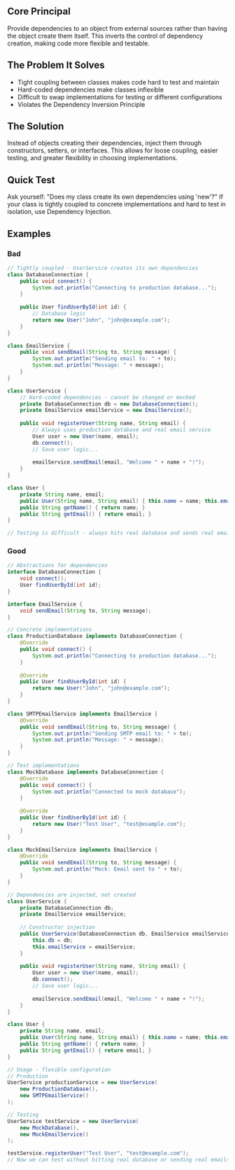## Core Principal

Provide dependencies to an object from external sources rather than having the object create them itself. This inverts the control of dependency creation, making code more flexible and testable.

## The Problem It Solves

- Tight coupling between classes makes code hard to test and maintain
- Hard-coded dependencies make classes inflexible
- Difficult to swap implementations for testing or different configurations
- Violates the Dependency Inversion Principle

## The Solution

Instead of objects creating their dependencies, inject them through constructors, setters, or interfaces. This allows for loose coupling, easier testing, and greater flexibility in choosing implementations.

## Quick Test

Ask yourself: "Does my class create its own dependencies using 'new'?" If your class is tightly coupled to concrete implementations and hard to test in isolation, use Dependency Injection.

## Examples

### Bad

```java
// Tightly coupled - UserService creates its own dependencies
class DatabaseConnection {
    public void connect() {
        System.out.println("Connecting to production database...");
    }
    
    public User findUserById(int id) {
        // Database logic
        return new User("John", "john@example.com");
    }
}

class EmailService {
    public void sendEmail(String to, String message) {
        System.out.println("Sending email to: " + to);
        System.out.println("Message: " + message);
    }
}

class UserService {
    // Hard-coded dependencies - cannot be changed or mocked
    private DatabaseConnection db = new DatabaseConnection();
    private EmailService emailService = new EmailService();
    
    public void registerUser(String name, String email) {
        // Always uses production database and real email service
        User user = new User(name, email);
        db.connect();
        // Save user logic...
        
        emailService.sendEmail(email, "Welcome " + name + "!");
    }
}

class User {
    private String name, email;
    public User(String name, String email) { this.name = name; this.email = email; }
    public String getName() { return name; }
    public String getEmail() { return email; }
}

// Testing is difficult - always hits real database and sends real emails!
```

### Good

```java
// Abstractions for dependencies
interface DatabaseConnection {
    void connect();
    User findUserById(int id);
}

interface EmailService {
    void sendEmail(String to, String message);
}

// Concrete implementations
class ProductionDatabase implements DatabaseConnection {
    @Override
    public void connect() {
        System.out.println("Connecting to production database...");
    }
    
    @Override
    public User findUserById(int id) {
        return new User("John", "john@example.com");
    }
}

class SMTPEmailService implements EmailService {
    @Override
    public void sendEmail(String to, String message) {
        System.out.println("Sending SMTP email to: " + to);
        System.out.println("Message: " + message);
    }
}

// Test implementations
class MockDatabase implements DatabaseConnection {
    @Override
    public void connect() {
        System.out.println("Connected to mock database");
    }
    
    @Override
    public User findUserById(int id) {
        return new User("Test User", "test@example.com");
    }
}

class MockEmailService implements EmailService {
    @Override
    public void sendEmail(String to, String message) {
        System.out.println("Mock: Email sent to " + to);
    }
}

// Dependencies are injected, not created
class UserService {
    private DatabaseConnection db;
    private EmailService emailService;
    
    // Constructor injection
    public UserService(DatabaseConnection db, EmailService emailService) {
        this.db = db;
        this.emailService = emailService;
    }
    
    public void registerUser(String name, String email) {
        User user = new User(name, email);
        db.connect();
        // Save user logic...
        
        emailService.sendEmail(email, "Welcome " + name + "!");
    }
}

class User {
    private String name, email;
    public User(String name, String email) { this.name = name; this.email = email; }
    public String getName() { return name; }
    public String getEmail() { return email; }
}

// Usage - flexible configuration
// Production
UserService productionService = new UserService(
    new ProductionDatabase(), 
    new SMTPEmailService()
);

// Testing
UserService testService = new UserService(
    new MockDatabase(), 
    new MockEmailService()
);

testService.registerUser("Test User", "test@example.com");
// Now we can test without hitting real database or sending real emails!
```